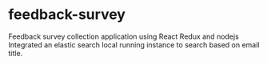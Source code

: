 # feedback-survey
Feedback survey collection application using React Redux and nodejs
Integrated an elastic search local running instance to search based on email title.
